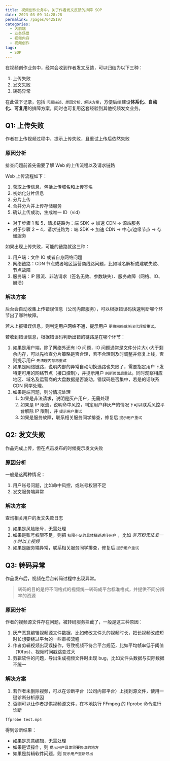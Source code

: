 ```yaml
---
title: 视频创作业务中，关于作者发文反馈的排障 SOP
date: 2023-03-09 14:28:28
permalink: /pages/042519/
categories: 
  - 大前端
  - 业务场景
  - 视频内容
  - 视频创作
tags: 
  - SOP
---
```



在视频创作业务中，经常会收到作者发文反馈，可以归结为以下三种：
1. 上传失败
2. 发文失败
3. 转码异常

在此做下记录，包括 `问题描述、原因分析、解决方案`，方便后续建设**体系化、自动化、可复用**的排障方案，同时也可复用这套经验到其他视频发文业务。

<!-- more -->

## Q1: 上传失败

作者在上传视频过程中，提示上传失败，且重试上传后依然失败

### 原因分析

排查问题前首先需要了解 Web 的上传流程以及请求链路

Web 上传流程如下：
1. 获取上传信息，包括上传域名和上传签名
2. 初始化分片信息
3. 分片上传
4. 合并分片并上传存储服务
5. 确认上传成功，生成唯一 ID（vid）

- 对于步骤 1 和 5，请求链路为：端 SDK -> 加速 CDN -> 源站服务
- 对于步骤 2 ~ 4，请求链路为：端 SDK -> 加速 CDN -> 中心/边缘节点 -> 存储服务

如果出现上传失败，可能的链路就这三种：
1. 用户端：文件 IO 或者自身网络问题
2. 网络链路：CDN 节点或者地区运营商线路问题，比如域名解析或建联失败、节点故障
3. 服务端：IP 限流、非法请求（签名无效、参数缺失）、服务故障（网络、IO、崩溃）


### 解决方案

后台会自动收集上传错误信息（公司内部服务），可以根据错误码快速判断哪个环节出了哪种故障。

若未上报错误信息，则判定用户网络不通，提示用户 `更换网络或关闭代理后重试`。

若收到错误信息，根据错误码判断出错的链路是在哪个环节：
1. 如果是用户端，除了网络外还有 IO 问题，IO 问题通常是文件分片大小大于剩余内存，可以先检查分片策略是否合理，若不合理则及时调整并修复上线，否则提示用户 `先清理内存再重试`
2. 如果是网络链路，说明内部的异常自动切换选路也失败了，需要指定用户下发特定可用的网络节点（接口控制），并提示用户 `刷新页面后重试`。同时观察相应地区、域名及运营商的大盘数据是否波动，错误码是否集中，若是的话联系 CDN 同学处理。
3. 如果是端问题，则分情况处理
   1. 如果是非法请求，说明是灰产用户，无需处理
   2. 如果是 IP 限流，说明命中风控，判定用户非灰产的情况下可以联系风控平台解除 IP 限制，并 `提示用户重试`
   3. 如果是服务故障，联系相关服务同学排查，修复后 `提示用户重试`


## Q2: 发文失败

作品完成上传，但在点击发布的时候提示发文失败

### 原因分析

一般是这两种情况：
1. 用户账号问题，比如命中风控，或账号权限不足
2. 发文服务端异常

### 解决方案

查询相关用户的发文失败日志
1. 如果是风险账号，无需处理
2. 如果是账号权限不足，则把 `权限不足的具体描述透传用户` ，比如 *非万粉无法发一小时以上视频*
3. 如果是服务端异常，联系相关服务同学排查，修复后 `提示用户重试`

## Q3: 转码异常

作品发布后，视频在后台转码过程中出现异常。
> 转码的目的是将不同格式的视频统一转码成平台标准格式，并提供不同分辨率的资源

### 原因分析

作者的视频源文件存在问题，被转码服务拦截了，一般是这三种原因：
1. 灰产恶意编辑视频源文件数据，比如修改文件头的视频时长，把长视频改成短时长想要绕过平台的一些审核流程
2. 作者剪辑视频出现误操作，导致视频不符合平台规范，比如平均帧率低于阈值（10fps）、视频时间戳跳变过大
3. 剪辑软件的问题，导出生成视频文件时出现 bug，比如文件头数据与实际数据不统一


### 解决方案

1. 若作者未删除视频，可以在诊断平台（公司内部平台）上找到源文件，使用一键诊断分析原因
2. 否则可以让作者提供视频源文件，在本地执行 FFmpeg 的 ffprobe 命令进行诊断
```sh
ffprobe test.mp4
```

得到诊断结果：
- 如果是恶意编辑，无需处理
- 如果是误操作，则 `提示用户具体需要修改的地方`
- 如果是剪辑软件问题，则 `提示用户重新导出`
